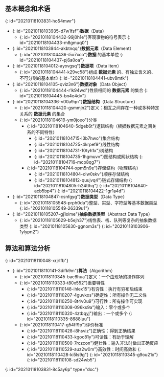 ## 基本概念和术语
{: id="20210118103831-ho54mwr"}

- {: id="20210118103935-d7w1fsf"}**数据**（Data）
  - {: id="20210118104432-99j0h1e"}客观事物的符号表示
  {: id="20210118104433-m8gmuq0"}
- {: id="20210118103944-akbtnqq"}**数据元素**（Data Element）
  - {: id="20210118104436-i5o7xco"}**数据** 的基本单位
  {: id="20210118104437-pj6a0oa"}
- {: id="20210118104012-ayovgsq"}**数据项**（Data Item）
  - {: id="20210118104441-k29vc58"}组成 **数据元素** 的、有独立含义的、不可分割的基本单位
  {: id="20210118104441-ubv8mtk"}
- {: id="20210118104105-qviz3n6"}**数据对象**（Data Object）
  - {: id="20210118104444-r1k94wd"}性质相同的 **数据元素** 的集合
  {: id="20210118104445-bn4e4dv"}
- {: id="20210118104336-v00a9qn"}**数据结构**（Data Structure）
  - {: id="20210118104420-gsmmjn2"}定义：相互之间存在一种或多种特定关系的 **数据元素** 的集合
  - {: id="20210118104619-ym0joeo"}分类
    - {: id="20210118104640-5dgeb6t"}逻辑结构（根据数据元素之间关系的不同特性）
      - {: id="20210118104715-l3b7hwo"}集合结构
      - {: id="20210118104725-4krpef9"}线性结构
      - {: id="20210118104731-10tyh1x"}树结构
      - {: id="20210118104735-1hgmuvv"}图结构或网状结构
      {: id="20210118104716-mcp8qg7"}
    - {: id="20210118104744-xpm5n9e"}存储结构（物理结构）
      - {: id="20210118104804-olw0skv"}顺序存储结构
      - {: id="20210118104812-quujvq4"}链式存储结构
      {: id="20210118104805-h24tthq"}
    {: id="20210118104640-acb5bp4"}
  {: id="20210118104422-1gr1a4d"}
- {: id="20210118104847-csnfgyg"}**数据类型**（Data Type）
  - {: id="20210118105548-prph0da"}整型、实型、字符型等基本数据类型
  {: id="20210118105549-26339u1"}
- {: id="20210118105207-gj1olme"}**抽象数据类型**（Abstract Data Type）
  - {: id="20210118105629-b5ejh37"}线性表、栈、队列等复杂的抽象数据类型
  {: id="20210118105630-ggnom3s"}
{: id="20210118103906-1ylypn2"}

## 算法和算法分析
{: id="20210118110048-xrjrlfb"}

- {: id="20210118110141-3difk9m"}**算法**（Algorithm）
  - {: id="20210118110345-bae8hua"}定义：一个由现场的操作序列
  - {: id="20210118110333-t80x552"}重要特性
    - {: id="20210118110148-ihlex15"}有穷性：执行有穷布后结束
    - {: id="20210118110207-4guvkos"}确定性：所有操作无二义性
    - {: id="20210118110250-8t4v0u9"}可行性：所有操作可实现
    - {: id="20210118110308-096ks9a"}输入：零个或多个
    - {: id="20210118110320-4ztbqyj"}输出：一个或多个
    {: id="20210118110335-8688iuu"}
  - {: id="20210118110417-g54ff9p"}评价标准
    - {: id="20210118110428-i8hsviz"}正确性：得到正确结果
    - {: id="20210118110433-kgoc81y"}可读性：有助于理解
    - {: id="20210118110500-7rczcon"}健壮性：输入非法时做出正确反应
    - {: id="20210118110529-auz2w0m"}高效性：时间高效和
    {: id="20210118110428-ki5ls9g"}
  {: id="20210118110345-g9ou21x"}
{: id="20210118110108-sd24wb5"}


{: id="20210118103831-8c5ay6p" type="doc"}
